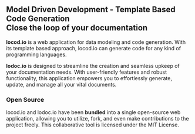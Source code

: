 **Model Driven Development - Template Based Code Generation**    
**Close the loop of your documentation**
--------------------------------------------------------------

**locod.io** is a web application for data modeling and code generation. With its template based approach, 
locod.io can generate code for any kind of programming languages.

**lodoc.io** is designed to streamline the creation and seamless upkeep of your documentation needs. 
With user-friendly features and robust functionality, this application empowers you to effortlessly 
generate, update, and manage all your vital documents.

### Open Source

locod.io and lodoc.io have been **bundled** into a single open-source web application, allowing you to utilize, fork, 
and even make contributions to the project freely. This collaborative tool is licensed under the MIT License.
